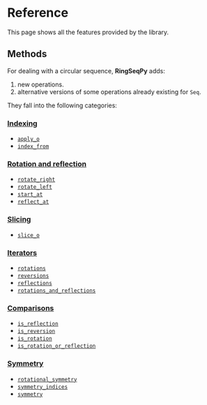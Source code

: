 # Reference

This page shows all the features provided by the library.

## Methods

For dealing with a circular sequence, **RingSeqPy** adds:

1. new operations.
2. alternative versions of some operations already existing for `Seq`.

They fall into the following categories:

### [Indexing](categories/indexing.md)
* [`apply_o`](categories/indexing.md#apply_o)
* [`index_from`](categories/indexing.md#index_from)

### [Rotation and reflection](categories/rotation-reflection.md)
* [`rotate_right`](categories/rotation-reflection.md#rotate_right)
* [`rotate_left`](categories/rotation-reflection.md#rotate_left)
* [`start_at`](categories/rotation-reflection.md#start_at)
* [`reflect_at`](categories/rotation-reflection.md#reflect_at)

### [Slicing](categories/slicing.md)
* [`slice_o`](categories/slicing.md#slice_o)

### [Iterators](categories/iterators.md)
* [`rotations`](categories/iterators.md#rotations)
* [`reversions`](categories/iterators.md#reversions)
* [`reflections`](categories/iterators.md#reflections)
* [`rotations_and_reflections`](iterators.md#rotations_and_reflections)

### [Comparisons](categories/comparisons.md)
* [`is_reflection`](categories/comparisons.md#is_reflection)
* [`is_reversion`](categories/comparisons.md#is_reversion)
* [`is_rotation`](categories/comparisons.md#is_rotation)
* [`is_rotation_or_reflection`](categories/comparisons.md#is_rotation_or_reflection)

### [Symmetry](categories/symmetry.md)
* [`rotational_symmetry`](categories/symmetry.md#rotational_symmetry)
* [`symmetry_indices`](categories/symmetry.md#symmetry_indices)
* [`symmetry`](categories/symmetry.md#symmetry)
